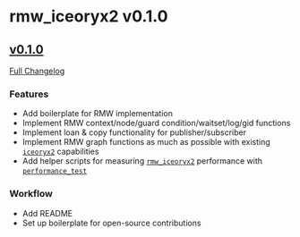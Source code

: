 # rmw_iceoryx2 v0.1.0

## [v0.1.0](https://github.com/ekxide/rmw_iceoryx2/tree/v0.1.0)

[Full Changelog](https://github.com/ekxide/rmw_iceoryx2/commits/v0.1.0)

### Features

<!--
    NOTE: Add new entries sorted by issue number to minimize the possibility of
    conflicts when merging.
-->

* Add boilerplate for RMW implementation
* Implement RMW context/node/guard condition/waitset/log/gid functions
* Implement loan & copy functionality for publisher/subscriber
* Implement RMW graph functions as much as possible with existing [`iceoryx2`](https://github.com/eclipse-iceoryx/iceoryx2) capabilities
* Add helper scripts for measuring [`rmw_iceoryx2`](https://github.com/ekxide/rmw_iceoryx2) performance with [`performance_test`](https://gitlab.com/ApexAI/performance_test/-/tree/master/performance_test)

### Workflow

<!--
    NOTE: Add new entries sorted by issue number to minimize the possibility of
    conflicts when merging.
-->

* Add README
* Set up boilerplate for open-source contributions

